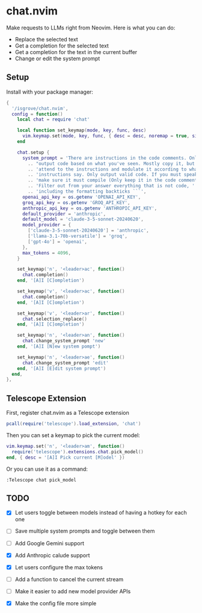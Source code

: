 # chat.nvim
Make requests to LLMs right from Neovim. Here is what you can do:
- Replace the selected text
- Get a completion for the selected text
- Get a completion for the text in the current buffer
- Change or edit the system prompt

## Setup
Install with your package manager:
```lua
{
  '/isgrove/chat.nvim',
  config = function()
    local chat = require 'chat'

    local function set_keymap(mode, key, func, desc)
      vim.keymap.set(mode, key, func, { desc = desc, noremap = true, silent = true })
    end

    chat.setup {
      system_prompt = 'There are instructions in the code comments. Only '
        .. "output code based on what you've seen. Mostly copy it, but "
        .. 'attend to the instructions and modulate it according to what the '
        .. 'instructions say. Only output valid code. If you must speak, '
        .. 'make sure it must compile (Only keep it in the code comments). '
        .. 'Filter out from your answer everything that is not code, '
        .. 'including the formatting backticks ```',
      openai_api_key = os.getenv 'OPENAI_API_KEY',
      groq_api_key = os.getenv 'GROQ_API_KEY',
      anthropic_api_key = os.getenv 'ANTHROPIC_API_KEY',
      default_provider = 'anthropic',
      default_model = 'claude-3-5-sonnet-20240620',
      model_provider = {
        ['claude-3-5-sonnet-20240620'] = 'anthropic',
        ['llama-3.1-70b-versatile'] = 'groq',
        ['gpt-4o'] = 'openai',
      },
      max_tokens = 4096,
    }

    set_keymap('n', '<leader>ac', function()
      chat.completion()
    end, '[A]I [C]ompletion')

    set_keymap('v', '<leader>ac', function()
      chat.completion()
    end, '[A]I [C]ompletion')

    set_keymap('v', '<leader>ar', function()
      chat.selection_replace()
    end, '[A]I [C]ompletion')

    set_keymap('n', '<leader>an', function()
      chat.change_system_prompt 'new'
    end, '[A]I [N]ew system pompt')

    set_keymap('n', '<leader>ae', function()
      chat.change_system_prompt 'edit'
    end, '[A]I [E]dit system prompt')
  end,
},
```

## Telescope Extension

First, register chat.nvim as a Telescope extension
```lua
pcall(require('telescope').load_extension, 'chat')
```

Then you can set a keymap to pick the current model:
```lua
vim.keymap.set('n', '<leader>am', function()
  require('telescope').extensions.chat.pick_model()
end, { desc = '[A]I Pick current [M]odel' })
```

Or you can use it as a command:
```
:Telescope chat pick_model
```

## TODO
- [x] Let users toggle between models instead of having a hotkey for each one
- [ ] Save multiple system prompts and toggle between them
- [ ] Add Google Gemini support
- [x] Add Anthropic calude support
- [x] Let users configure the max tokens
- [ ] Add a function to cancel the current stream
- [ ] Make it easier to add new model provider APIs
- [x] Make the config file more simple

